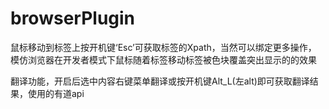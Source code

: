 # browserPlugin

鼠标移动到标签上按开机键‘Esc’可获取标签的Xpath，当然可以绑定更多操作，
模仿浏览器在开发者模式下鼠标随着标签移动标签被色块覆盖突出显示的的效果

翻译功能，开启后选中内容右键菜单翻译或按开机键Alt_L(左alt)即可获取翻译结果，使用的有道api
